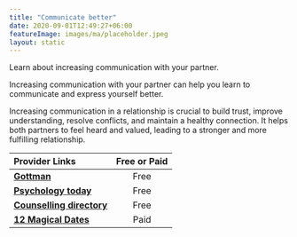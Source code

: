 ```yaml
---
title: "Communicate better"
date: 2020-09-01T12:49:27+06:00
featureImage: images/ma/placeholder.jpeg
layout: static
---
```


Learn about increasing communication with your partner.

Increasing communication with your partner can help you learn to communicate and express yourself better.

Increasing communication in a relationship is crucial to build trust, improve understanding, resolve conflicts, and maintain a healthy connection. It helps both partners to feel heard and valued, leading to a stronger and more fulfilling relationship.

| Provider Links      | Free or Paid  |  
| :-----------          | :--------------:      |  
| [**Gottman**](https://www.gottman.com/couples/apps/) | Free | 
| [**Psychology today**](https://www.psychologytoday.com/us/blog/communication-matters/202107/why-communication-matters) | Free | 
| [**Counselling directory**](https://www.counselling-directory.org.uk/memberarticles/the-importance-of-communication-in-relationships) | Free | 
| [**12 Magical Dates**](https://www.12magicaldates.com/reignite-marriage-relationship?r_done=1) | Paid | 
  

<br/><br/>






